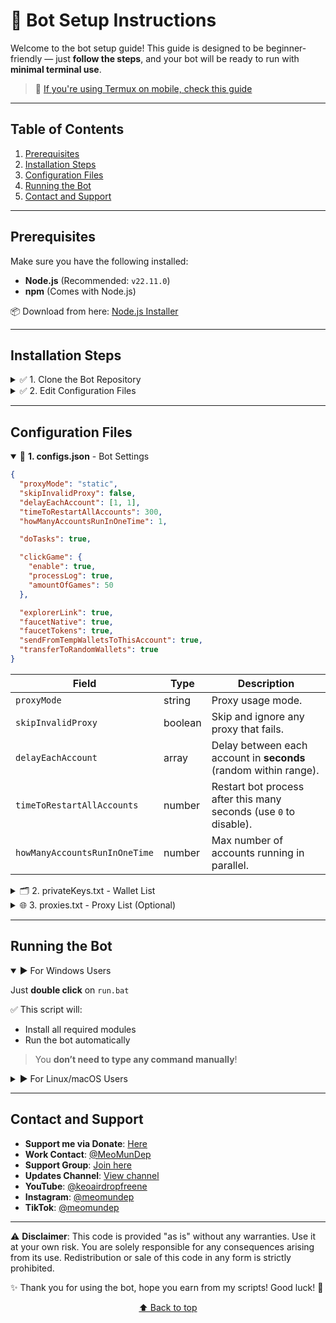 # 🚀 Bot Setup Instructions

Welcome to the bot setup guide! This guide is designed to be beginner-friendly — just **follow the steps**, and your bot will be ready to run with **minimal terminal use**.

> 📱 [If you're using Termux on mobile, check this guide](https://github.com/MeoMunDep/Guides-for-using-my-script-on-termux)

---

## Table of Contents

1. [Prerequisites](#prerequisites)
2. [Installation Steps](#installation-steps)
3. [Configuration Files](#configuration-files)
4. [Running the Bot](#running-the-bot)
5. [Contact and Support](#contact-and-support)

---

## Prerequisites

Make sure you have the following installed:

- **Node.js** (Recommended: `v22.11.0`)
- **npm** (Comes with Node.js)

📦 Download from here: [Node.js Installer](https://t.me/KeoAirDropFreeNe/257/1462)

---

## Installation Steps

<details>
<summary>✅ 1. Clone the Bot Repository</summary>

If you haven't installed Git, [download it here](https://git-scm.com/).

```bash
git clone https://github.com/MeoMunDep/pisquared.git
cd pisquared
```

</details>

<details>
<summary>✅ 2. Edit Configuration Files</summary>

Set up the following files **before running the bot** (details below):

- `configs.json`
- `privateKeys.txt`
- `proxies.txt` (optional)

</details>

---

## Configuration Files

<details open>
<summary>📜 <strong>1. configs.json</strong> - Bot Settings</summary>

```json
{
  "proxyMode": "static",
  "skipInvalidProxy": false,
  "delayEachAccount": [1, 1],
  "timeToRestartAllAccounts": 300,
  "howManyAccountsRunInOneTime": 1,

  "doTasks": true,

  "clickGame": {
    "enable": true,
    "processLog": true,
    "amountOfGames": 50
  },

  "explorerLink": true,
  "faucetNative": true,
  "faucetTokens": true,
  "sendFromTempWalletsToThisAccount": true,
  "transferToRandomWallets": true
}
```

| Field                         | Type    | Description                                                       |
| ----------------------------- | ------- | ----------------------------------------------------------------- |
| `proxyMode`                   | string  | Proxy usage mode.                                                 |
| `skipInvalidProxy`            | boolean | Skip and ignore any proxy that fails.                             |
| `delayEachAccount`            | array   | Delay between each account in **seconds** (random within range).  |
| `timeToRestartAllAccounts`    | number  | Restart bot process after this many seconds (use `0` to disable). |
| `howManyAccountsRunInOneTime` | number  | Max number of accounts running in parallel.                       |

</details>

<details>
<summary>🗂️ 2. privateKeys.txt - Wallet List</summary>

📥 [Generate wallets here](https://github.com/MeoMunDep/Automatic-Ultimate-Create-Wallets-for-Airdrop)

Each line is one private key:

```
privatekey1
privatekey2
privatekey3
```

</details>

<details>
<summary>🌐 3. proxies.txt - Proxy List (Optional)</summary>

💡 [Get free/paid proxies from here](https://www.webshare.io/?referral_code=4l5kb3glsce7)

Supported formats:

```
host:port
protocol://host:port
protocol://user:pass@host:port
```

</details>

---

## Running the Bot

<details open>
<summary>▶️ For Windows Users</summary>

Just **double click** on `run.bat`

✅ This script will:

- Install all required modules
- Run the bot automatically

> You **don’t need to type any command manually**!

</details>

<details>
<summary>▶️ For Linux/macOS Users</summary>

Run this command in terminal:

```bash
./run.sh
```

Or make it executable and double-click:

```bash
chmod +x run.sh
./run.sh
```

</details>

---

## Contact and Support

- **Support me via Donate**: [Here](https://t.me/KeoAirDropFreeNe/312/27801)
- **Work Contact**: [@MeoMunDep](https://t.me/MeoMunDep)
- **Support Group**: [Join here](https://t.me/KeoAirDropFreeNe)
- **Updates Channel**: [View channel](https://t.me/KeoAirDropFreeNee)
- **YouTube**: [@keoairdropfreene](https://www.youtube.com/@keoairdropfreene)
- **Instagram**: [@meomundep](https://www.instagram.com/meomundep)
- **TikTok**: [@meomundep](https://www.tiktok.com/@meomundep)

---

⚠️ **Disclaimer**: This code is provided "as is" without any warranties. Use it at your own risk. You are solely responsible for any consequences arising from its use. Redistribution or sale of this code in any form is strictly prohibited.

✨ Thank you for using the bot, hope you earn from my scripts! Good luck! 🚀


<p align="center"><a href="#-discord-automation-bot-by-meomundep">⬆️ Back to top</a></p>
